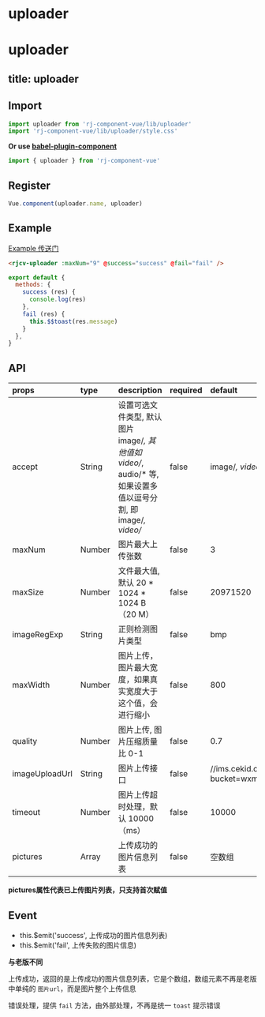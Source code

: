 # uploader

# uploader

title: uploader
---

## Import

``` js
import uploader from 'rj-component-vue/lib/uploader'
import 'rj-component-vue/lib/uploader/style.css'
```

**Or use [babel-plugin-component](https://www.npmjs.com/package/babel-plugin-component)**

``` js
import { uploader } from 'rj-component-vue'
```

## Register

``` js
Vue.component(uploader.name, uploader)
```

## Example

[Example 传送门](//zhouyu1993.github.io/awesome/rjcv/#/uploader)

``` html
<rjcv-uploader :maxNum="9" @success="success" @fail="fail" />
```

``` js
export default {
  methods: {
    success (res) {
      console.log(res)
    },
    fail (res) {
      this.$$toast(res.message)
    }
  },
}
```

## API

| props | type | description | required | default |
|:---|:---|:---|:--|:---|
| accept | String | 设置可选文件类型, 默认图片 image/*, 其他值如 video/*, audio/* 等, 如果设置多值以逗号分割, 即 image/*, video/* | false | image/*, video/* |
| maxNum | Number | 图片最大上传张数 | false | 3 |
| maxSize | Number | 文件最大值, 默认 20 * 1024 * 1024 B （20 M） | false | 20971520 |
| imageRegExp | String | 正则检测图片类型 | false | bmp|gif|jp(e?)g|png|webp |
| maxWidth | Number | 图片上传，图片最大宽度，如果真实宽度大于这个值，会进行缩小 | false  | 800 |
| quality | Number | 图片上传, 图片压缩质量比 0-1 | false | 0.7 |
| imageUploadUrl | String | 图片上传接口 | false | //ims.cekid.com/pic/file/uploader.do?bucket=wxmallpic |
| timeout | Number | 图片上传超时处理，默认 10000（ms） | false | 10000 |
| pictures | Array | 上传成功的图片信息列表 | false | 空数组 |

**pictures属性代表已上传图片列表，只支持首次赋值**

## Event

* this.$emit('success', 上传成功的图片信息列表)
* this.$emit('fail', 上传失败的图片信息)

**与老版不同**

上传成功，返回的是上传成功的图片信息列表，它是个数组，数组元素不再是老版中单纯的 `图片url`，而是图片整个上传信息

错误处理，提供 `fail` 方法，由外部处理，不再是统一 `toast` 提示错误
